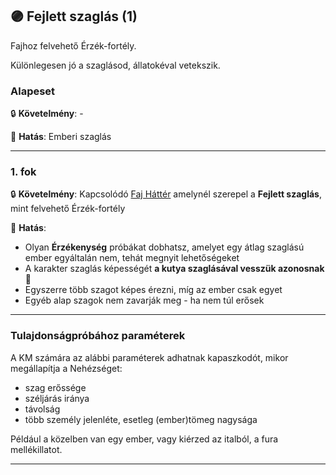 ## 🟣 Fejlett szaglás (1)

<!-- tag: erzekfortely -->

Fajhoz felvehető Érzék-fortély.

Különlegesen jó a szaglásod, állatokéval vetekszik.

### Alapeset

🔒 **Követelmény**:  -

🌟 **Hatás**: Emberi szaglás

---
### 1. fok

🔒 **Követelmény**: Kapcsolódó [Faj Háttér](../021_faj_hatterek.md) amelynél szerepel a **Fejlett szaglás**, mint felvehető Érzék-fortély

🌟 **Hatás**:
- Olyan **Érzékenység** próbákat dobhatsz, amelyet egy átlag szaglású ember egyáltalán nem, tehát megnyit lehetőségeket
- A karakter szaglás képességét **a kutya szaglásával vesszük azonosnak** 🔆
- Egyszerre több szagot képes érezni, míg az ember csak egyet
- Egyéb alap szagok nem zavarják meg - ha nem túl erősek

---
### Tulajdonságpróbához paraméterek

A KM számára az alábbi paraméterek adhatnak kapaszkodót, mikor megállapítja a Nehézséget:

- szag erőssége
- széljárás iránya
- távolság
- több személy jelenléte, esetleg (ember)tömeg nagysága

Például a közelben van egy ember, vagy kiérzed az italból, a fura mellékillatot.

---
